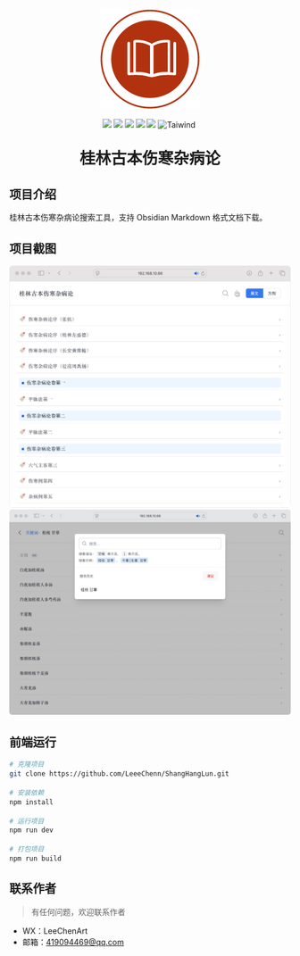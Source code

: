 <p align="center">
	<img alt="logo" src="https://github.com/LeeeChenn/ShangHangLun/blob/main/public/img/apple-touch-icon.png?raw=true">
</p>

<p align="center">
    <img src="https://img.shields.io/badge/-Vue3-34495e?logo=vue.j" />
    <img src="https://img.shields.io/badge/-Vite4.0-646cff?logo=vite&logoColor=white" />
    <img src="https://img.shields.io/badge/-TypeScript-blue?logo=typescript&logoColor=white" />
    <img src="https://img.shields.io/badge/-Pinia-yellow?logo=picpay&logoColor=white" />
    <img src="https://img.shields.io/badge/-Axios-008fc7?logo=axios.js&logoColor=white" />
    <img src="https://img.shields.io/badge/-Tailwind%20CSS-06B6D4?logo=Tailwind%20CSS&logoColor=white" alt="Taiwind">
    <img src="" alt="">
</p>

<h1 align="center" style="margin: 30px 0 30px; font-weight: bold;">桂林古本伤寒杂病论</h1>

## 项目介绍

桂林古本伤寒杂病论搜索工具，支持 Obsidian Markdown 格式文档下载。

## 项目截图

![image](https://github.com/LeeeChenn/ShangHangLun/blob/main/public/screenshot/1.jpg?raw=true)
![image](https://github.com/LeeeChenn/ShangHangLun/blob/main/public/screenshot/2.jpg?raw=true)

## 前端运行

```bash
# 克隆项目
git clone https://github.com/LeeeChenn/ShangHangLun.git

# 安装依赖
npm install

# 运行项目
npm run dev

# 打包项目
npm run build
```
## 联系作者

> 有任何问题，欢迎联系作者

- WX：LeeChenArt
- 邮箱：419094469@qq.com
